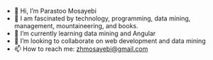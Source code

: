- 👋 Hi, I’m Parastoo Mosayebi
- 👀 I am fascinated by technology, programming, data mining, management, mountaineering, and books.
- 🌱 I’m currently learning data mining and Angular
- 💞️ I’m looking to collaborate on web development and data mining
- 📫 How to reach me: zhmosayebi@gmail.com

<!---
wemakewebsites2021/wemakewebsites2021 is a ✨ special ✨ repository because its `README.md` (this file) appears on your GitHub profile.
You can click the Preview link to take a look at your changes.
--->
